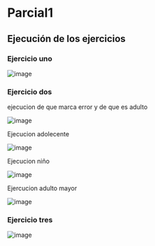 # Parcial1
## Ejecución de los ejercicios
### Ejercicio uno

![image](https://github.com/user-attachments/assets/4078266a-b73b-4b75-89e0-fab0d03d9975)

### Ejercicio dos

ejecucion de que marca error y de que es adulto

![image](https://github.com/user-attachments/assets/5b4e7296-1db8-48df-9e2c-d0774bd89903)

Ejecucion adolecente

![image](https://github.com/user-attachments/assets/cf7e0481-1f9b-4a3a-8f6e-55965991e42e)

Ejecucion niño

![image](https://github.com/user-attachments/assets/0e65a1f4-9320-4b35-a954-fb9707f80151)

Ejercucion adulto mayor

![image](https://github.com/user-attachments/assets/67b501f9-2c36-4360-947c-cc1d1cb60f08)

### Ejercicio tres

![image](https://github.com/user-attachments/assets/0fa56278-b7fb-4de7-bed0-0aa69107277f)



